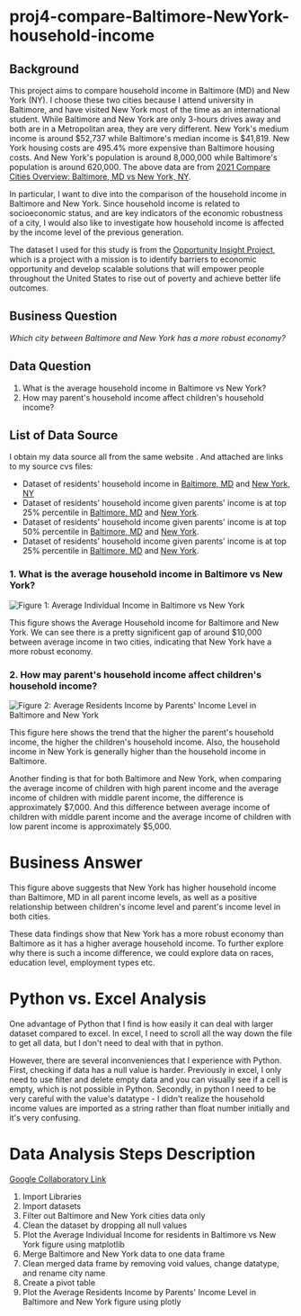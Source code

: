 # proj4-compare-Baltimore-NewYork-household-income

## Background
This project aims to compare household income in Baltimore (MD) and New York (NY). I choose these two cities because I attend university in Baltimore, and have visited New York most of the time as an international student. While Baltimore and New York are only 3-hours drives away and both are in a Metropolitan area, they are very different. New York's medium income is around $52,737 while Baltimore's median income is $41,819. New York housing costs are 495.4% more expensive than Baltimore housing costs. And New York's population is around 8,000,000 while Baltimore's population is around 620,000. The above data are from [2021 Compare Cities Overview: Baltimore, MD vs New York, NY](https://www.bestplaces.net/compare-cities/baltimore_md/new_york_ny/overview).

In particular, I want to dive into the comparison of the household income in Baltimore and New York. Since household income is related to socioeconomic status, and are key indicators of the economic robustness of a city, I would also like to investigate how household income is affected by the income level of the previous generation.

The dataset I used for this study is from the [Opportunity Insight Project](https://www.opportunityatlas.org/), which is a project with a mission is to identify barriers to economic opportunity and develop scalable solutions that will empower people throughout the United States to rise out of poverty and achieve better life outcomes.
 
## Business Question 
_Which city between Baltimore and New York has a more robust economy?_

## Data Question 
1. What is the average household income in Baltimore vs New York?
2. How may parent's household income affect children's household income?

## List of Data Source 
I obtain my data source all from the same website . And attached are links to my source cvs files: 
- Dataset of residents' household income in [Baltimore, MD](https://github.com/sophiaxuu/proj4-compare-Baltimore-NewYork-household-income/blob/main/baltimore_all_parent_income_rP_gP_pall.csv) and [New York, NY](https://github.com/sophiaxuu/proj4-compare-Baltimore-NewYork-household-income/blob/main/ny_all_parent_income_rP_gP_pall.csv)
- Dataset of residents' household income given parents' income is at top 25% percentile in [Baltimore, MD](https://github.com/sophiaxuu/proj4-compare-Baltimore-NewYork-household-income/blob/main/baltimore_high_parent_income_rP_gP_p75.csv) and [New York](https://github.com/sophiaxuu/proj4-compare-Baltimore-NewYork-household-income/blob/main/ny_high_parent_income_rP_gP_p75.csv).
- Dataset of residents' household income given parents' income is at top 50% percentile in [Baltimore, MD](https://github.com/sophiaxuu/proj4-compare-Baltimore-NewYork-household-income/blob/main/baltimore_middle_parent_incomerP_gP_p50.csv) and [New York](https://github.com/sophiaxuu/proj4-compare-Baltimore-NewYork-household-income/blob/main/ny_middle_parent_income_rP_gP_p50.csv).
- Dataset of residents' household income given parents' income is at top 25% percentile in [Baltimore, MD](https://github.com/sophiaxuu/proj4-compare-Baltimore-NewYork-household-income/blob/main/baltimore_low_parent_income_rP_gP_p25.csv) and [New York](https://github.com/sophiaxuu/proj4-compare-Baltimore-NewYork-household-income/blob/main/ny_low_parent_income_rP_gP_p25.csv). 

### 1. What is the average household income in Baltimore vs New York?
![Figure 1: Average Individual Income in Baltimore vs New York](https://github.com/sophiaxuu/proj4-compare-Baltimore-NewYork-household-income/blob/main/avg_indi_income_comparison.png)

This figure shows the Average Household income for Baltimore and New York. We can see there is a pretty significent gap of around $10,000 between average income in two cities, indicating that New York have a more robust economy. 

### 2. How may parent's household income affect children's household income?
![Figure 2: Average Residents Income by Parents' Income Level in Baltimore and New York](https://github.com/sophiaxuu/proj4-compare-Baltimore-NewYork-household-income/blob/main/income_by_parent_income.png)

This figure here shows the trend that the higher the parent's household income, the higher the children's household income. Also, the household income in New York is generally higher than the household income in Baltimore. 

Another finding is that for both Baltimore and New York, when comparing the average income of children with high parent income and the average income of children with middle parent income, the difference is approximately $7,000. And this difference between average income of children with middle parent income and the average income of children with low parent income is approximately $5,000.

# Business Answer 
This figure above suggests that New York has higher household income than Baltimore, MD in all parent income levels, as well as a positive relationship between children's income level and parent's income level in both cities. 

These data findings show that New York has a more robust economy than Baltimore as it has a higher average household income. To further explore why there is such a income difference, we could explore data on races, education level, employment types etc. 

# Python vs. Excel Analysis 
One advantage of Python that I find is how easily it can deal with larger dataset compared to excel. In excel, I need to scroll all the way down the file to get all data, but I don't need to deal with that in python. 
 
However, there are several inconveniences that I experience with Python. First, checking if data has a null value is harder. Previously in excel, I only need to use filter and delete empty data and you can visually see if a cell is empty, which is not possible in Python. Secondly, in python I need to be very careful with the value's datatype - I didn't realize the household income values are imported as a string rather than float number initially and it's very confusing. 

# Data Analysis Steps Description 
[Google Collaboratory Link](https://colab.research.google.com/drive/1T52BwHbq2zHpI-nfdJA0A9bxbFGCpyfh?usp=sharing)

1. Import Libraries 
2. Import datasets 
3. Filter out Baltimore and New York cities data only
4. Clean the dataset by dropping all null values 
5. Plot the Average Individual Income for residents in Baltimore vs New York figure using matplotlib 
6. Merge Baltimore and New York data to one data frame
7. Clean merged data frame by removing void values, change datatype, and rename city name 
8. Create a pivot table 
9. Plot the Average Residents Income by Parents' Income Level in Baltimore and New York figure using plotly





